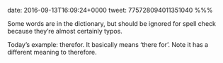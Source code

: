 date: 2016-09-13T16:09:24+0000
tweet: 775728094011351040
%%%

Some words are in the dictionary, but should be ignored for spell check because they’re almost certainly typos.

Today’s example: therefor. It basically means ‘there for’. Note it has a different meaning to therefore.
